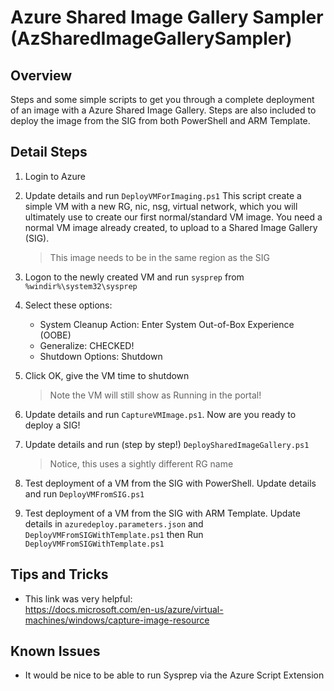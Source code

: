 # Azure Shared Image Gallery Sampler (AzSharedImageGallerySampler)

## Overview

Steps and some simple scripts to get you through a complete deployment of an image with a Azure Shared Image Gallery.  Steps are also included to deploy the image from the SIG from both PowerShell and ARM Template.

## Detail Steps

1. Login to Azure

1. Update details and run ```DeployVMForImaging.ps1``` This script create a simple VM with a new RG, nic, nsg, virtual network, which you will ultimately use to create our first normal/standard VM image.  You need a normal VM image already created, to upload to a Shared Image Gallery (SIG).

   >  This image needs to be in the same region as the SIG

1. Logon to the newly created VM and run ```sysprep``` from ```%windir%\system32\sysprep```

1. Select these options:

    - System Cleanup Action: Enter System Out-of-Box Experience (OOBE) 
    - Generalize: CHECKED!
    - Shutdown Options: Shutdown

1. Click OK, give the VM time to shutdown

   > Note the VM will still show as Running in the portal!

1. Update details and run ```CaptureVMImage.ps1```.  Now are you ready to deploy a SIG!

1. Update details and run (step by step!) ```DeploySharedImageGallery.ps1```

   > Notice, this uses a sightly different RG name

1. Test deployment of a VM from the SIG with PowerShell.  Update details and run ```DeployVMFromSIG.ps1```

1. Test deployment of a VM from the SIG with ARM Template.  Update details in ```azuredeploy.parameters.json``` and ```DeployVMFromSIGWithTemplate.ps1``` then Run ```DeployVMFromSIGWithTemplate.ps1```

## Tips and Tricks

- This link was very helpful:  
  https://docs.microsoft.com/en-us/azure/virtual-machines/windows/capture-image-resource

## Known Issues

- It would be nice to be able to run Sysprep via the Azure Script Extension




